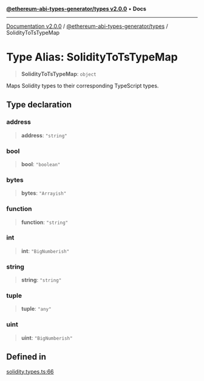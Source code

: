 [**@ethereum-abi-types-generator/types v2.0.0**](../README.md) • **Docs**

***

[Documentation v2.0.0](../../../packages.md) / [@ethereum-abi-types-generator/types](../README.md) / SolidityToTsTypeMap

# Type Alias: SolidityToTsTypeMap

> **SolidityToTsTypeMap**: `object`

Maps Solidity types to their corresponding TypeScript types.

## Type declaration

### address

> **address**: `"string"`

### bool

> **bool**: `"boolean"`

### bytes

> **bytes**: `"Arrayish"`

### function

> **function**: `"string"`

### int

> **int**: `"BigNumberish"`

### string

> **string**: `"string"`

### tuple

> **tuple**: `"any"`

### uint

> **uint**: `"BigNumberish"`

## Defined in

[solidity.types.ts:66](https://github.com/niZmosis/ethereum-abi-types-generator/blob/34014c6ac1a58a7622fbd21e7421270aae38bf36/packages/types/src/solidity.types.ts#L66)
